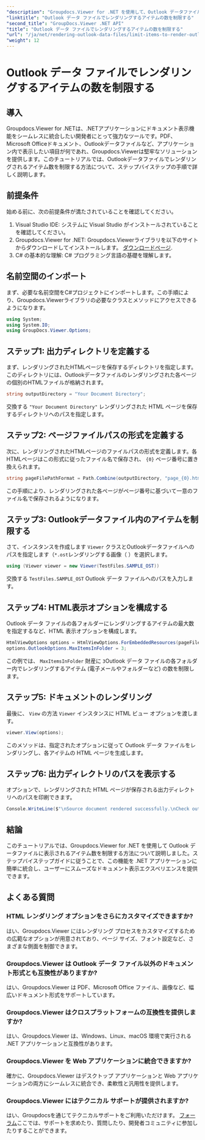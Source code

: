 ```yaml
---
"description": "Groupdocs.Viewer for .NET を使用して、Outlook データファイルに表示されるアイテム数を制限する方法を学びましょう。シームレスな統合のために、ステップバイステップの手順に従ってください。"
"linktitle": "Outlook データ ファイルでレンダリングするアイテムの数を制限する"
"second_title": "GroupDocs.Viewer .NET API"
"title": "Outlook データ ファイルでレンダリングするアイテムの数を制限する"
"url": "/ja/net/rendering-outlook-data-files/limit-items-to-render-outlook-data-files/"
"weight": 12
---
```


# Outlook データ ファイルでレンダリングするアイテムの数を制限する

## 導入
Groupdocs.Viewer for .NETは、.NETアプリケーションにドキュメント表示機能をシームレスに統合したい開発者にとって強力なツールです。PDF、Microsoft Officeドキュメント、Outlookデータファイルなど、アプリケーション内で表示したい項目が何であれ、Groupdocs.Viewerは堅牢なソリューションを提供します。このチュートリアルでは、Outlookデータファイルでレンダリングされるアイテム数を制限する方法について、ステップバイステップの手順で詳しく説明します。
## 前提条件
始める前に、次の前提条件が満たされていることを確認してください。
1. Visual Studio IDE: システムに Visual Studio がインストールされていることを確認してください。
2. Groupdocs.Viewer for .NET: Groupdocs.Viewerライブラリを以下のサイトからダウンロードしてインストールします。 [ダウンロードページ](https://releases。groupdocs.com/viewer/net/).
3. C# の基本的な理解: C# プログラミング言語の基礎を理解します。

## 名前空間のインポート
まず、必要な名前空間をC#プロジェクトにインポートします。この手順により、Groupdocs.Viewerライブラリの必要なクラスとメソッドにアクセスできるようになります。
```csharp
using System;
using System.IO;
using GroupDocs.Viewer.Options;
```
## ステップ1: 出力ディレクトリを定義する
まず、レンダリングされたHTMLページを保存するディレクトリを指定します。このディレクトリには、Outlookデータファイルのレンダリングされた各ページの個別のHTMLファイルが格納されます。
```csharp
string outputDirectory = "Your Document Directory";
```
交換する `"Your Document Directory"` レンダリングされた HTML ページを保存するディレクトリへのパスを指定します。
## ステップ2: ページファイルパスの形式を定義する
次に、レンダリングされたHTMLページのファイルパスの形式を定義します。各HTMLページはこの形式に従ったファイル名で保存され、 `{0}` ページ番号に置き換えられます。
```csharp
string pageFilePathFormat = Path.Combine(outputDirectory, "page_{0}.html");
```
この手順により、レンダリングされた各ページがページ番号に基づいて一意のファイル名で保存されるようになります。
## ステップ3: Outlookデータファイル内のアイテムを制限する
さて、インスタンスを作成します `Viewer` クラスとOutlookデータファイルへのパスを指定します（`*.ost`レンダリングする画像（ ）を選択します。
```csharp
using (Viewer viewer = new Viewer(TestFiles.SAMPLE_OST))
```
交換する `TestFiles.SAMPLE_OST` Outlook データ ファイルへのパスを入力します。
## ステップ4: HTML表示オプションを構成する
Outlook データ ファイルの各フォルダーにレンダリングするアイテムの最大数を指定するなど、HTML 表示オプションを構成します。
```csharp
HtmlViewOptions options = HtmlViewOptions.ForEmbeddedResources(pageFilePathFormat);
options.OutlookOptions.MaxItemsInFolder = 3;
```
この例では、 `MaxItemsInFolder` 財産に `3`Outlook データ ファイルの各フォルダー内でレンダリングするアイテム (電子メールやフォルダーなど) の数を制限します。
## ステップ5: ドキュメントのレンダリング
最後に、 `View` の方法 `Viewer` インスタンスに HTML ビュー オプションを渡します。
```csharp
viewer.View(options);
```
このメソッドは、指定されたオプションに従って Outlook データ ファイルをレンダリングし、各アイテムの HTML ページを生成します。
## ステップ6: 出力ディレクトリのパスを表示する
オプションで、レンダリングされた HTML ページが保存される出力ディレクトリへのパスを印刷できます。
```csharp
Console.WriteLine($"\nSource document rendered successfully.\nCheck output in {outputDirectory}.");
```

## 結論
このチュートリアルでは、Groupdocs.Viewer for .NET を使用して Outlook データファイルに表示されるアイテム数を制限する方法について説明しました。ステップバイステップガイドに従うことで、この機能を .NET アプリケーションに簡単に統合し、ユーザーにスムーズなドキュメント表示エクスペリエンスを提供できます。
## よくある質問
### HTML レンダリング オプションをさらにカスタマイズできますか?
はい、Groupdocs.Viewer にはレンダリング プロセスをカスタマイズするための広範なオプションが用意されており、ページ サイズ、フォント設定など、さまざまな側面を制御できます。
### Groupdocs.Viewer は Outlook データ ファイル以外のドキュメント形式とも互換性がありますか?
はい、Groupdocs.Viewer は PDF、Microsoft Office ファイル、画像など、幅広いドキュメント形式をサポートしています。
### Groupdocs.Viewer はクロスプラットフォームの互換性を提供しますか?
はい、Groupdocs.Viewer は、Windows、Linux、macOS 環境で実行される .NET アプリケーションと互換性があります。
### Groupdocs.Viewer を Web アプリケーションに統合できますか?
確かに、Groupdocs.Viewer はデスクトップ アプリケーションと Web アプリケーションの両方にシームレスに統合でき、柔軟性と汎用性を提供します。
### Groupdocs.Viewer にはテクニカル サポートが提供されますか?
はい、Groupdocsを通じてテクニカルサポートをご利用いただけます。 [フォーラム](https://forum.groupdocs.com/c/viewer/9)ここでは、サポートを求めたり、質問したり、開発者コミュニティに参加したりすることができます。